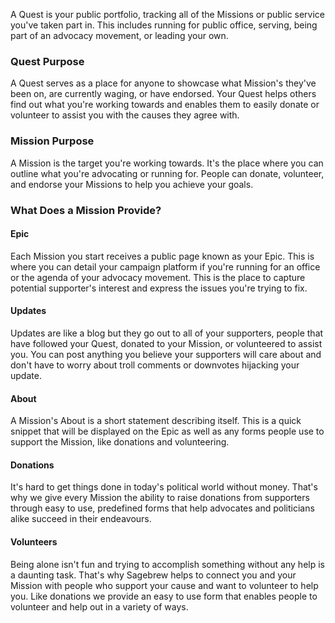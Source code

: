 A Quest is your public portfolio, tracking all of the Missions or public service 
you've taken part in.
This includes running for public office, serving, being part of an advocacy movement, 
or leading your own. 

### Quest Purpose ###
A Quest serves as a place for anyone to showcase what Mission's they've been on, are 
currently waging, or have endorsed. Your Quest helps others find out what you're working 
towards and enables them to easily donate or volunteer to assist you with the causes they
agree with.

### Mission Purpose ###
A Mission is the target you're working towards. It's the place where you can outline 
what you're advocating or running for. People can donate, volunteer, and endorse your
Missions to help you achieve your goals. 


### What Does a Mission Provide? ###
#### Epic ####
Each Mission you start receives a public page known as your Epic. This is
where you can detail your campaign platform if you're running for an office or 
the agenda of your advocacy movement. This is the place to capture potential supporter's 
interest and express the issues you're trying to fix.

#### Updates ####
Updates are like a blog but they go out to all of your supporters, people that have 
followed your Quest, donated to your Mission, or volunteered to assist you. You can 
post anything you believe your supporters will care about and don't have to worry about 
troll comments or downvotes hijacking your update.

#### About ####
A Mission's About is a short statement describing itself. This is a quick snippet that 
will be displayed on the Epic as well as any forms people use to support the Mission, 
like donations and volunteering.

#### Donations ####
It's hard to get things done in today's political world without money. That's why
we give every Mission the ability to raise donations from supporters through easy
to use, predefined forms that help advocates and politicians alike succeed in their 
endeavours.

#### Volunteers ####
Being alone isn't fun and trying to accomplish something without any help is a 
daunting task. That's why Sagebrew helps to connect you and your Mission with 
people who support your cause and want to volunteer to help you. Like donations 
we provide an easy to use form that enables people to volunteer and help out 
in a variety of ways. 

